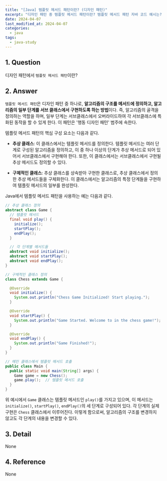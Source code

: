 ```yaml
---
title: "[Java] 템플릿 메서드 패턴이란? (디자인 패턴)"
excerpt: "디자인 패턴 중 템플릿 메서드 패턴이란? 템플릿 메서드 패턴 자바 코드 예시는?"
date: 2024-04-07
last_modified_at: 2024-04-07
categories:
  - java
tags:
  - java-study
---
```


## 1. Question

디자인 패턴에서 `템플릿 메서드 패턴`이란?

## 2. Answer

`템플릿 메서드 패턴`은 디자인 패턴 중 하나로, **알고리즘의 구조를 메서드에 정의하고, 알고리즘의 일부 단계를 서브 클래스에서 구현하도록 하는 방법**이다. 즉, 알고리즘의 골격을 정의하는 역할을 하며, 일부 단계는 서브클래스에서 오버라이드하여 각 서브클래스에 특화된 동작을 할 수 있게 한다. 이 패턴은 '행동 디자인 패턴' 범주에 속한다.

템플릿 메서드 패턴의 핵심 구성 요소는 다음과 같다.

* **추상 클래스**: 이 클래스에서는 템플릿 메서드를 정의한다. 템플릿 메서드는 여러 단계로 구성된 알고리즘을 정의하고, 이 중 하나 이상의 단계가 추상 메서드로 되어 있어서 서브클래스에서 구현해야 한다. 또한, 이 클래스에서는 서브클래스에서 구현될 추상 메서드도 정의할 수 있다.

* **구체적인 클래스**: 추상 클래스를 상속받아 구현한 클래스로, 추상 클래스에서 정의한 추상 메서드들을 구체화한다. 이 클래스에서는 알고리즘의 특정 단계들을 구현하여 템플릿 메서드의 일부를 완성한다. 

Java에서 템플릿 메서드 패턴을 사용하는 예는 다음과 같다.

```java
// 추상 클래스 정의
abstract class Game {
  // 템플릿 메서드
  final void play() {
    initialize();
    startPlay();
    endPlay();
  }

  // 각 단계별 메서드들
  abstract void initialize();
  abstract void startPlay();
  abstract void endPlay();
}

// 구체적인 클래스 정의
class Chess extends Game {

  @Override
  void initialize() {
    System.out.println("Chess Game Initialized! Start playing.");
  }

  @Override
  void startPlay() {
    System.out.println("Game Started. Welcome to in the chess game!");
  }

  @Override
  void endPlay() {
    System.out.println("Game Finished!");
  }
}

// 메인 클래스에서 템플릿 메서드 호출
public class Main {
  public static void main(String[] args) {
    Game game = new Chess();
    game.play();  // 템플릿 메서드 호출
  }
}
```

위 예시에서 `Game` 클래스는 템플릿 메서드인 `play()`를 가지고 있으며, 이 메서드는 `initialize()`, `startPlay()`, `endPlay()`의 세 단계로 구성되어 있다. 각 단계의 실제 구현은 `Chess` 클래스에서 이루어진다. 이렇게 함으로써, 알고리즘의 구조를 변경하지 않고도 각 단계의 내용을 변경할 수 있다.

## 3. Detail

None

## 4. Reference

None